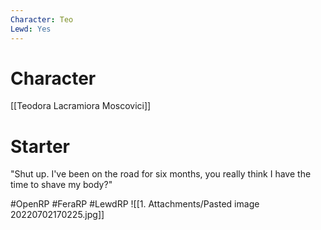 ```yaml
---
Character: Teo
Lewd: Yes
---
```

# Character
[[Teodora Lacramiora Moscovici]]

# Starter

"Shut up. I've been on the road for six months, you really think I have the time to shave my body?" 
  
#OpenRP #FeraRP #LewdRP 
![[1. Attachments/Pasted image 20220702170225.jpg]]